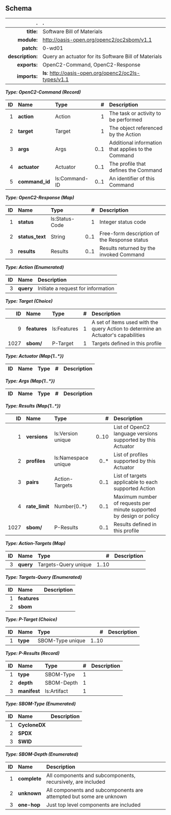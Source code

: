 <!-- Generated from schema\oc2sbom-v1.1.jadn, Fri Dec 20 15:53:48 2019-->
## Schema
| . | . |
| ---: | :--- |
| **title:** | Software Bill of Materials |
| **module:** | http://oasis-open.org/openc2/oc2sbom/v1.1 |
| **patch:** | 0-wd01 |
| **description:** | Query an actuator for its Software Bill of Materials |
| **exports:** | OpenC2-Command, OpenC2-Response |
| **imports:** | **ls**:&nbsp;http://oasis-open.org/openc2/oc2ls-types/v1.1 |

**_Type: OpenC2-Command (Record)_**

| ID | Name | Type | # | Description |
| ---: | :--- | :--- | ---: | :--- |
| 1 | **action** | Action | 1 | The task or activity to be performed |
| 2 | **target** | Target | 1 | The object referenced by the Action |
| 3 | **args** | Args | 0..1 | Additional information that applies to the Command |
| 4 | **actuator** | Actuator | 0..1 | The profile that defines the Command |
| 5 | **command_id** | ls:Command-ID | 0..1 | An identifier of this Command |

**_Type: OpenC2-Response (Map)_**

| ID | Name | Type | # | Description |
| ---: | :--- | :--- | ---: | :--- |
| 1 | **status** | ls:Status-Code | 1 | Integer status code |
| 2 | **status_text** | String | 0..1 | Free-form description of the Response status |
| 3 | **results** | Results | 0..1 | Results returned by the invoked Command |

**_Type: Action (Enumerated)_**

| ID | Name | Description |
| ---: | :--- | :--- |
| 3 | **query** | Initiate a request for information |

**_Type: Target (Choice)_**

| ID | Name | Type | # | Description |
| ---: | :--- | :--- | ---: | :--- |
| 9 | **features** | ls:Features | 1 | A set of items used with the query Action to determine an Actuator's capabilities |
| 1027 | **sbom/** | P-Target | 1 | Targets defined in this profile |

**_Type: Actuator (Map{1..*})_**

| ID | Name | Type | # | Description |
| ---: | :--- | :--- | ---: | :--- |

**_Type: Args (Map{1..*})_**

| ID | Name | Type | # | Description |
| ---: | :--- | :--- | ---: | :--- |

**_Type: Results (Map{1..*})_**

| ID | Name | Type | # | Description |
| ---: | :--- | :--- | ---: | :--- |
| 1 | **versions** | ls:Version unique | 0..10 | List of OpenC2 language versions supported by this Actuator |
| 2 | **profiles** | ls:Namespace unique | 0..* | List of profiles supported by this Actuator |
| 3 | **pairs** | Action-Targets | 0..1 | List of targets applicable to each supported Action |
| 4 | **rate_limit** | Number{0..*} | 0..1 | Maximum number of requests per minute supported by design or policy |
| 1027 | **sbom/** | P-Results | 0..1 | Results defined in this profile |

**_Type: Action-Targets (Map)_**

| ID | Name | Type | # | Description |
| ---: | :--- | :--- | ---: | :--- |
| 3 | **query** | Targets-Query unique | 1..10 |  |

**_Type: Targets-Query (Enumerated)_**

| ID | Name | Description |
| ---: | :--- | :--- |
| 1 | **features** |  |
| 2 | **sbom** |  |

**_Type: P-Target (Choice)_**

| ID | Name | Type | # | Description |
| ---: | :--- | :--- | ---: | :--- |
| 1 | **type** | SBOM-Type unique | 1..10 |  |

**_Type: P-Results (Record)_**

| ID | Name | Type | # | Description |
| ---: | :--- | :--- | ---: | :--- |
| 1 | **type** | SBOM-Type | 1 |  |
| 2 | **depth** | SBOM-Depth | 1 |  |
| 3 | **manifest** | ls:Artifact | 1 |  |

**_Type: SBOM-Type (Enumerated)_**

| ID | Name | Description |
| ---: | :--- | :--- |
| 1 | **CycloneDX** |  |
| 2 | **SPDX** |  |
| 3 | **SWID** |  |

**_Type: SBOM-Depth (Enumerated)_**

| ID | Name | Description |
| ---: | :--- | :--- |
| 1 | **complete** | All components and subcomponents, recursively, are included |
| 2 | **unknown** | All components and subcomponents are attempted but some are unknown |
| 3 | **one-hop** | Just top level components are included |
